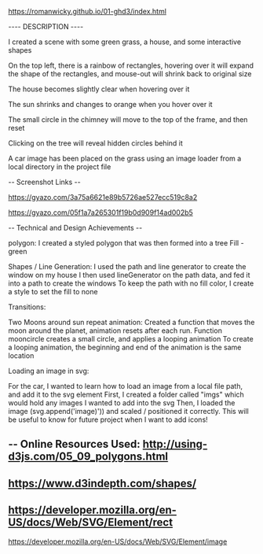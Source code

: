 https://romanwicky.github.io/01-ghd3/index.html

---- DESCRIPTION ----

I created a scene with some green grass, a house, and some interactive shapes

On the top left, there is a rainbow of rectangles, hovering over it will 
expand the shape of the rectangles, and mouse-out will shrink back to original size

The house becomes slightly clear when hovering over it

The sun shrinks and changes to orange when you hover over it

The small circle in the chimney will move to the top of the frame, and then reset

Clicking on the tree will reveal hidden circles behind it

A car image has been placed on the grass using an image loader from a local directory in the project file

-- Screenshot Links --

https://gyazo.com/3a75a6621e89b5726ae527ecc519c8a2

https://gyazo.com/05f1a7a265301f19b0d909f14ad002b5


-- Technical and Design Achievements --


polygon: 
I created a styled polygon that was then formed into a tree
Fill - green

Shapes / Line Generation: 
I used the path and line generator to create the window on my house
I then used lineGenerator on the path data, and fed it into a path to create the windows
To keep the path with no fill color, I create a style to set the fill to none


Transitions: 

Two Moons around sun repeat animation: 
Created a function that moves the moon around the planet, animation resets
after each run. Function mooncircle creates a small circle, and applies a looping animation
To create a looping animation, the beginning and end of the animation is the same location

Loading an image in svg:

For the car, I wanted to learn how to load an image from a local file path, and add it to the svg element
First, I created a folder called "imgs" which would hold any images I wanted to add into the svg
Then, I loaded the image (svg.append('image)')) and scaled / positioned it correctly. This will
be useful to know for future project when I want to add icons!

-- Online Resources Used:
http://using-d3js.com/05_09_polygons.html
-
https://www.d3indepth.com/shapes/
-
https://developer.mozilla.org/en-US/docs/Web/SVG/Element/rect
-
https://developer.mozilla.org/en-US/docs/Web/SVG/Element/image
